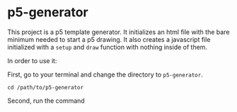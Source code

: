 # p5-generator
This project is a p5 template generator. It initializes an html file with the bare minimum needed to start a p5 drawing.  It also creates a javascript file initialized with a `setup` and `draw` function with nothing inside of them.

In order to use it:

  First, go to your terminal and change the directory to `p5-generator`.
  
  `cd /path/to/p5-generator`
  
  Second, run the command 

